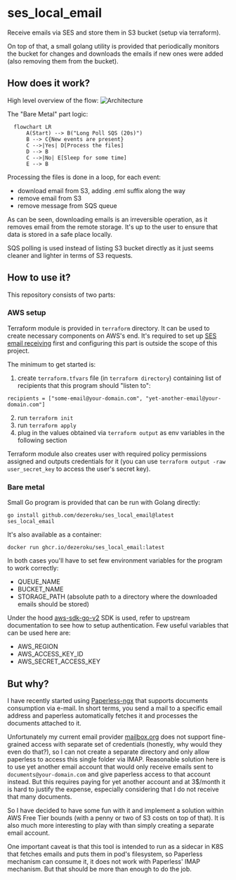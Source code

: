 # ses_local_email

Receive emails via SES and store them in S3 bucket (setup via terraform).

On top of that, a small golang utility is provided that periodically monitors the bucket for changes and downloads the emails if new ones were added (also removing them from the bucket).

## How does it work?

High level overview of the flow:
![Architecture](docs/diagrams/created/overview.png?raw=true "Overview")

The "Bare Metal" part logic:

```mermaid
  flowchart LR
      A(Start) --> B("Long Poll SQS (20s)")
      B --> C{New events are present}
      C -->|Yes| D[Process the files]
      D --> B
      C -->|No| E[Sleep for some time]
      E --> B
```

Processing the files is done in a loop, for each event:

- download email from S3, adding .eml suffix along the way
- remove email from S3
- remove message from SQS queue

As can be seen, downloading emails is an irreversible operation, as it removes email from the remote storage.
It's up to the user to ensure that data is stored in a safe place locally.

SQS polling is used instead of listing S3 bucket directly as it just seems cleaner and lighter in terms of S3 requests.

## How to use it?

This repository consists of two parts:

### AWS setup

Terraform module is provided in `terraform` directory.
It can be used to create necessary components on AWS's end.
It's required to set up [SES email receiving](https://docs.aws.amazon.com/ses/latest/dg/receiving-email-setting-up.html) first and
configuring this part is outside the scope of this project.

The minimum to get started is:

1. create `terraform.tfvars` file (in `terraform directory`) containing list of recipients that this program should "listen to":

```
recipients = ["some-email@your-domain.com", "yet-another-email@your-domain.com"]
```

2. run `terraform init`
3. run `terraform apply`
4. plug in the values obtained via `terraform output` as env variables in the following section

Terraform module also creates user with required policy permissions assigned and outputs credentials for it (you can use `terraform output -raw user_secret_key` to access the user's secret key).

### Bare metal

Small Go program is provided that can be run with Golang directly:

```
go install github.com/dezeroku/ses_local_email@latest
ses_local_email
```

It's also available as a container:

```
docker run ghcr.io/dezeroku/ses_local_email:latest
```

In both cases you'll have to set few environment variables for the program to work correctly:

- QUEUE_NAME
- BUCKET_NAME
- STORAGE_PATH (absolute path to a directory where the downloaded emails should be stored)

Under the hood [aws-sdk-go-v2](https://github.com/aws/aws-sdk-go-v2) SDK is used, refer to upstream documentation to see how to setup authentication.
Few useful variables that can be used here are:

- AWS_REGION
- AWS_ACCESS_KEY_ID
- AWS_SECRET_ACCESS_KEY

## But why?

I have recently started using [Paperless-ngx](https://docs.paperless-ngx.com/) that supports documents consumption via e-mail.
In short terms, you send a mail to a specific email address and paperless automatically fetches it and processes the documents attached to it.

Unfortunately my current email provider [mailbox.org](mailbox.org) does not support fine-grained access with separate set of credentials (honestly, why would they even do that?), so I can not create a separate directory and only allow paperless to access this single folder via IMAP.
Reasonable solution here is to use yet another email account that would only receive emails sent to `documents@your-domain.com` and give paperless access to that account instead.
But this requires paying for yet another account and at 3$/month it is hard to justify the expense, especially considering that I do not receive that many documents.

So I have decided to have some fun with it and implement a solution within AWS Free Tier bounds (with a penny or two of S3 costs on top of that).
It is also much more interesting to play with than simply creating a separate email account.

One important caveat is that this tool is intended to run as a sidecar in K8S that fetches emails and puts them in pod's filesystem, so Paperless mechanism can consume it, it does not work with Paperless' IMAP mechanism.
But that should be more than enough to do the job.
